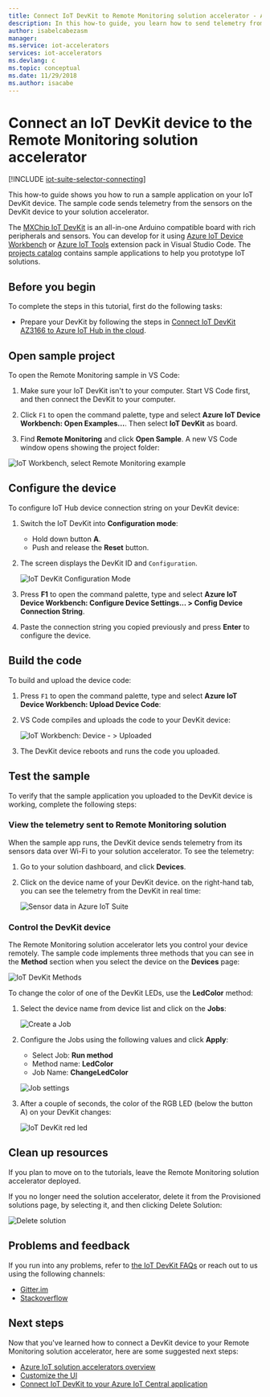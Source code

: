 ```yaml
---
title: Connect IoT DevKit to Remote Monitoring solution accelerator - Azure | Microsoft Docs
description: In this how-to guide, you learn how to send telemetry from the sensors on IoT DevKit AZ3166 device the to Remote Monitoring solution accelerator for monitoring and visualization.
author: isabelcabezasm
manager: 
ms.service: iot-accelerators
services: iot-accelerators
ms.devlang: c
ms.topic: conceptual
ms.date: 11/29/2018
ms.author: isacabe
---
```

# Connect an IoT DevKit device to the Remote Monitoring solution accelerator

[!INCLUDE [iot-suite-selector-connecting](../../includes/iot-suite-selector-connecting.md)]

This how-to guide shows you how to run a sample application on your IoT DevKit device. The sample code sends telemetry from the sensors on the DevKit device to your solution accelerator.

The [MXChip IoT DevKit](https://aka.ms/iot-devkit) is an all-in-one Arduino compatible board with rich peripherals and sensors. You can develop for it using [Azure IoT Device Workbench](https://aka.ms/iot-workbench) or [Azure IoT Tools](https://aka.ms/azure-iot-tools) extension pack in Visual Studio Code. The [projects catalog](https://microsoft.github.io/azure-iot-developer-kit/docs/projects/) contains sample applications to help you prototype IoT solutions.

## Before you begin

To complete the steps in this tutorial, first do the following tasks:

* Prepare your DevKit by following the steps in [Connect IoT DevKit AZ3166 to Azure IoT Hub in the cloud](/azure/iot-hub/iot-hub-arduino-iot-devkit-az3166-get-started).

## Open sample project

To open the Remote Monitoring sample in VS Code:

1. Make sure your IoT DevKit isn't to your computer. Start VS Code first, and then connect the DevKit to your computer.

1. Click `F1` to open the command palette, type and select **Azure IoT Device Workbench: Open Examples...**. Then select **IoT DevKit** as board.

1. Find **Remote Monitoring** and click **Open Sample**. A new VS Code window opens showing the project folder:

  ![IoT Workbench, select Remote Monitoring example](media/iot-accelerators-arduino-iot-devkit-az3166-devkit-remote-monitoringv2/iot-workbench-example.png)

## Configure the device

To configure IoT Hub device connection string on your DevKit device:

1. Switch the IoT DevKit into **Configuration mode**:

    * Hold down button **A**.
    * Push and release the **Reset** button.

1. The screen displays the DevKit ID and `Configuration`.

    ![IoT DevKit Configuration Mode](media/iot-accelerators-arduino-iot-devkit-az3166-devkit-remote-monitoringv2/devkit-configuration-mode.png)

1. Press **F1** to open the command palette, type and select **Azure IoT Device Workbench: Configure Device Settings... > Config Device Connection String**.

1. Paste the connection string you copied previously and press **Enter** to configure the device.

## Build the code

To build and upload the device code:

1. Press `F1` to open the command palette, type and select **Azure IoT Device Workbench: Upload Device Code**:

1. VS Code compiles and uploads the code to your DevKit device:

    ![IoT Workbench: Device - > Uploaded](media/iot-accelerators-arduino-iot-devkit-az3166-devkit-remote-monitoringv2/iot-workbench-device-uploaded.png)

1. The DevKit device reboots and runs the code you uploaded.

## Test the sample

To verify that the sample application you uploaded to the DevKit device is working, complete the following steps:

### View the telemetry sent to Remote Monitoring solution

When the sample app runs, the DevKit device sends telemetry from its sensors data over Wi-Fi to your solution accelerator. To see the telemetry:

1. Go to your solution dashboard, and click **Devices**.

1. Click on the device name of your DevKit device. on the right-hand tab, you can see the telemetry from the DevKit in real time:

    ![Sensor data in Azure IoT Suite](media/iot-accelerators-arduino-iot-devkit-az3166-devkit-remote-monitoringv2/azure-iot-suite-dashboard.png)

### Control the DevKit device

The Remote Monitoring solution accelerator lets you control your device remotely. The sample code implements three methods that you can see in the **Method** section when you select the device on the **Devices** page:

![IoT DevKit Methods](media/iot-accelerators-arduino-iot-devkit-az3166-devkit-remote-monitoringv2/azure-iot-suite-methods.png)

To change the color of one of the DevKit LEDs, use the **LedColor** method:

1. Select the device name from device list and click on the **Jobs**:

    ![Create a Job](media/iot-accelerators-arduino-iot-devkit-az3166-devkit-remote-monitoringv2/azure-iot-suite-job.png)

1. Configure the Jobs using the following values and click **Apply**:

    * Select Job: **Run method**
    * Method name: **LedColor**
    * Job Name: **ChangeLedColor**

    ![Job settings](media/iot-accelerators-arduino-iot-devkit-az3166-devkit-remote-monitoringv2/iot-suite-change-color.png)

1. After a couple of seconds, the color of the RGB LED (below the button A) on your DevKit changes:

    ![IoT DevKit red led](media/iot-accelerators-arduino-iot-devkit-az3166-devkit-remote-monitoringv2/azure-iot-suite-devkit-led.png)

## Clean up resources

If you plan to move on to the tutorials, leave the Remote Monitoring solution accelerator deployed.

If you no longer need the solution accelerator, delete it from the Provisioned solutions page, by selecting it, and then clicking Delete Solution:

![Delete solution](media/quickstart-remote-monitoring-deploy/deletesolution.png)

## Problems and feedback

If you run into any problems, refer to [the IoT DevKit FAQs](https://microsoft.github.io/azure-iot-developer-kit/docs/faq/) or reach out to us using the following channels:

* [Gitter.im](https://gitter.im/Microsoft/azure-iot-developer-kit)
* [Stackoverflow](https://stackoverflow.com/questions/tagged/iot-devkit)

## Next steps

Now that you've learned how to connect a DevKit device to your Remote Monitoring solution accelerator, here are some suggested next steps:

* [Azure IoT solution accelerators overview](https://docs.microsoft.com/azure/iot-accelerators/)
* [Customize the UI](iot-accelerators-remote-monitoring-customize.md)
* [Connect IoT DevKit to your Azure IoT Central application](../iot-central/howto-connect-devkit.md)